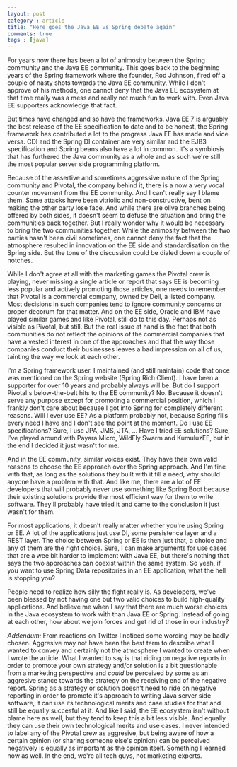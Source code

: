 ```yaml
---
layout: post
category : article
title: "Here goes the Java EE vs Spring debate again"
comments: true
tags : [java]
---
```


For years now there has been a lot of animosity between the Spring community and the Java EE community. This goes back to the beginning years of the Spring framework where the founder, Rod Johnson, fired off a couple of nasty shots towards the Java EE community. While I don't approve of his methods, one cannot deny that the Java EE ecosystem at that time really was a mess and really not much fun to work with. Even Java EE supporters acknowledge that fact. 

But times have changed and so have the frameworks. Java EE 7 is arguably the best release of the EE specification to date and to be honest, the Spring framework has contributed a lot to the progress Java EE has made and vice versa. CDI and the Spring DI container are very similar and the EJB3 specification and Spring beans also have a lot in common. It's a symbiosis that has furthered the Java community as a whole and as such we're still the most popular server side programming platform. 

Because of the assertive and sometimes aggressive nature of the Spring community and Pivotal, the company behind it, there is a now a very vocal counter movement from the EE community. And I can't really say I blame them. Some attacks have been vitriolic and non-constructive, bent on making the other party lose face. And while there are olive branches being offered by both sides, it doesn't seem to defuse the situation and bring the communities back together. But I really wonder why it would be necessary to bring the two communities together. While the animosity between the two parties hasn't been civil sometimes, one cannot deny the fact that the atmosphere resulted in innovation on the EE side and standardisation on the Spring side. But the tone of the discussion could be dialed down a couple of notches.

While I don't agree at all with the marketing games the Pivotal crew is playing, never missing a single article or report that says EE is becoming less popular and actively promoting those articles, one needs to remember that Pivotal is a commercial company, owned by Dell, a listed company. Most decisions in such companies tend to ignore community concerns or proper decorum for that matter. And on the EE side, Oracle and IBM have played similar games and like Pivotal, still do to this day. Perhaps not as visible as Pivotal, but still. But the real issue at hand is the fact that both communities do not reflect the opinions of the commercial companies that have a vested interest in one of the approaches and that the way those companies conduct their businesses leaves a bad impression on all of us, tainting the way we look at each other.

I'm a Spring framework user. I maintained (and still maintain) code that once was mentioned on the Spring website (Spring Rich Client). I have been a supporter for over 10 years and probably always will be. But do I support Pivotal's below-the-belt hits to the EE community? No. Because it doesn't serve any purpose except for promoting a commercial position, which I frankly don't care about because I got into Spring for completely different reasons. Will I ever use EE? As a platform probably not, because Spring fills every need I have and I don't see the point at the moment. Do I use EE specifications? Sure, I use JPA, JMS, JTA, ... Have I tried EE solutions? Sure, I've played around with Payara Micro, WildFly Swarm and KumuluzEE, but in the end I decided it just wasn't for me.

And in the EE community, similar voices exist. They have their own valid reasons to choose the EE approach over the Spring approach. And I'm fine with that, as long as the solutions they built with it fill a need, why should anyone have a problem with that. And like me, there are a lot of EE developers that will probably never use something like Spring Boot because their existing solutions provide the most efficient way for them to write software. They'll probably have tried it and came to the conclusion it just wasn't for them.

For most applications, it doesn't really matter whether you're using Spring or EE. A lot of the applications just use DI, some persistence layer and a REST layer. The choice between Spring or EE is then just that, a choice and any of them are the right choice. Sure, I can make arguments for use cases that are a wee bit harder to implement with Java EE, but there's nothing that says the two approaches can coexist within the same system. So yeah, if you want to use Spring Data repositories in an EE application, what the hell is stopping you? 

People need to realize how silly the fight really is. As developers, we've been blessed by not having one but two valid choices to build high-quality applications. And believe me when I say that there are much worse choices in the Java ecosystem to work with than Java EE or Spring. Instead of going at each other, how about we join forces and get rid of those in our industry?

*Addendum:* From reactions on Twitter I noticed some wording may be badly chosen. Aggresive may not have been the best term to describe what I wanted to convey and certainly not the atmosphere I wanted to create when I wrote the article. What I wanted to say is that riding on negative reports in order to promote your own strategy and/or solution is a bit questionable from a marketing perspective and *could* be perceived by some as an aggresive stance towards the strategy on the receiving end of the negative report. Spring as a strategy or solution doesn't need to ride on negative reporting in order to promote it's approach to writing Java server side software, it can use its technological merits and case studies for that and still be equally succesful at it. And like I said, the EE ecosystem isn't without blame here as well, but they tend to keep this a bit less visible. And equally they can use their own technological merits and use cases.
I never intended to label any of the Pivotal crew as aggresive, but being aware of how a certain opinion (or sharing someone else's opinion) can be perceived negatively is equally as important as the opinion itself. Something I learned now as well. In the end, we're all tech guys, not marketing experts. 